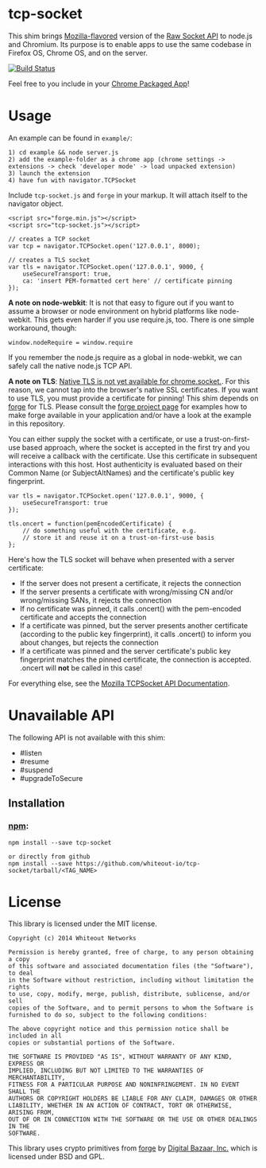 tcp-socket
==========

This shim brings [Mozilla-flavored](https://developer.mozilla.org/en-US/docs/WebAPI/TCP_Socket) version of the [Raw Socket API](http://www.w3.org/TR/raw-sockets/) to node.js and Chromium. Its purpose is to enable apps to use the same codebase in Firefox OS, Chrome OS, and on the server.

[![Build Status](https://travis-ci.org/whiteout-io/tcp-socket.svg?branch=dev/umd)](https://travis-ci.org/whiteout-io/tcp-socket)

Feel free to you include in your [Chrome Packaged App](http://developer.chrome.com/extensions/apps)!

# Usage

An example can be found in ```example/```:

    1) cd example && node server.js
    2) add the example-folder as a chrome app (chrome settings -> extensions -> check 'developer mode' -> load unpacked extension)
    3) launch the extension
    4) have fun with navigator.TCPSocket

Include ```tcp-socket.js``` and ```forge``` in your markup. It will attach itself to the navigator object.
    
    <script src="forge.min.js"></script>
    <script src="tcp-socket.js"></script>

    // creates a TCP socket
    var tcp = navigator.TCPSocket.open('127.0.0.1', 8000);

    // creates a TLS socket
    var tls = navigator.TCPSocket.open('127.0.0.1', 9000, {
        useSecureTransport: true,
        ca: 'insert PEM-formatted cert here' // certificate pinning
    });

**A note on node-webkit**:
It is not that easy to figure out if you want to assume a browser or node environment on hybrid platforms like node-webkit. This gets even harder if you use require.js, too. There is one simple workaround, though:

    window.nodeRequire = window.require

If you remember the node.js require as a global in node-webkit, we can safely call the native node.js TCP API.

**A note on TLS**: [Native TLS is not yet available for chrome.socket.](https://code.google.com/p/chromium/issues/detail?id=132896). For this reason, we cannot tap into the browser's native SSL certificates. If you want to use TLS, you must provide a certificate for pinning! This shim depends on [forge](https://github.com/digitalbazaar/forge) for TLS. Please consult the [forge project page](https://github.com/digitalbazaar/forge) for examples how to make forge available in your application and/or have a look at the example in this repository.

You can either supply the socket with a certificate, or use a trust-on-first-use based approach, where the socket is accepted in the first try and you will receive a callback with the certificate. Use this certificate in subsequent interactions with this host. Host authenticity is evaluated based on their Common Name (or SubjectAltNames) and the certificate's public key fingerprint.

    var tls = navigator.TCPSocket.open('127.0.0.1', 9000, {
        useSecureTransport: true
    });

    tls.oncert = function(pemEncodedCertificate) {
        // do something useful with the certificate, e.g.
        // store it and reuse it on a trust-on-first-use basis
    };

Here's how the TLS socket will behave when presented with a server certificate:

* If the server does not present a certificate, it rejects the connection
* If the server presents a certificate with wrong/missing CN and/or wrong/missing SANs, it rejects the connection
* If no certificate was pinned, it calls .oncert() with the pem-encoded certificate and accepts the connection
* If a certificate was pinned, but the server presents another certificate (according to the public key fingerprint), it calls .oncert() to inform you about changes, but rejects the connection
* If a certificate was pinned and the server certificate's public key fingerprint matches the pinned certificate, the connection is accepted. .oncert will **not** be called in this case!

For everything else, see the [Mozilla TCPSocket API Documentation](https://developer.mozilla.org/en-US/docs/Web/API/TCPSocket).

# Unavailable API

The following API is not available with this shim:

* #listen
* #resume
* #suspend
* #upgradeToSecure

## Installation

### [npm](https://www.npmjs.org/):

    npm install --save tcp-socket

    or directly from github
    npm install --save https://github.com/whiteout-io/tcp-socket/tarball/<TAG_NAME>

# License

This library is licensed under the MIT license.

    Copyright (c) 2014 Whiteout Networks

    Permission is hereby granted, free of charge, to any person obtaining a copy
    of this software and associated documentation files (the "Software"), to deal
    in the Software without restriction, including without limitation the rights
    to use, copy, modify, merge, publish, distribute, sublicense, and/or sell
    copies of the Software, and to permit persons to whom the Software is
    furnished to do so, subject to the following conditions:

    The above copyright notice and this permission notice shall be included in all
    copies or substantial portions of the Software.

    THE SOFTWARE IS PROVIDED "AS IS", WITHOUT WARRANTY OF ANY KIND, EXPRESS OR
    IMPLIED, INCLUDING BUT NOT LIMITED TO THE WARRANTIES OF MERCHANTABILITY,
    FITNESS FOR A PARTICULAR PURPOSE AND NONINFRINGEMENT. IN NO EVENT SHALL THE
    AUTHORS OR COPYRIGHT HOLDERS BE LIABLE FOR ANY CLAIM, DAMAGES OR OTHER
    LIABILITY, WHETHER IN AN ACTION OF CONTRACT, TORT OR OTHERWISE, ARISING FROM,
    OUT OF OR IN CONNECTION WITH THE SOFTWARE OR THE USE OR OTHER DEALINGS IN THE
    SOFTWARE.

This library uses crypto primitives from [forge](https://github.com/digitalbazaar/forge) by [Digital Bazaar, Inc.](https://github.com/digitalbazaar) which is licensed under BSD and GPL.
